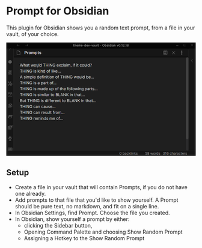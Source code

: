 # Prompt for Obsidian

This plugin for Obsidian shows you a random text prompt, from a file in your vault, of your choice.

![prompt in use with mouse](https://raw.githubusercontent.com/hungsu/obsidian-prompt/master/screencast.gif)

## Setup

- Create a file in your vault that will contain Prompts, if you do not have one already.
- Add prompts to that file that you'd like to show yourself. A Prompt should be pure text, no markdown, and fit on a single line.
- In Obsidian Settings, find Prompt. Choose the file you created.
- In Obsidian, show yourself a prompt by either:
  - clicking the Sidebar button,
  - Opening Command Palette and choosing Show Random Prompt
  - Assigning a Hotkey to the Show Random Prompt
